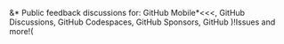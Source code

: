&*
Public feedback discussions for: GitHub Mobile*<<<, GitHub Discussions, GitHub Codespaces, GitHub Sponsors, GitHub )!Issues and more!(